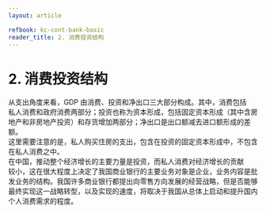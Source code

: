 ```yaml
---
layout: article

refbook: kc-cont-bank-basic
reader_title: 2. 消费投资结构
---
```


# 2. 消费投资结构

从支出角度来看，GDP 由消费、投资和净出口三大部分构成。其中，消费包括<br />
    私人消费和政府消费两部分；投资也称为资本形成，包括固定资本形成（其中含房<br />
    地产和非房地产投资）和存货增加两部分；净出口是出口额减去进口额形成的差额。<br />
    这里需要注意的是，私人购买住房的支出，包含在投资的固定资本形成中，不包含<br />
    在私人消费之中。<br />
    在中国，推动整个经济增长的主要力量是投资，而私人消费对经济增长的贡献<br />
    较小，这在很大程度上决定了我国商业银行的主要业务对象是企业，业务内容是批<br />
    发业务的结构。我国许多商业银行都提出向零售方向发展的经营战略，但是否能够<br />
    最终实现这一战略转型，以及实现的速度，将取决于我国从总体上启动和提升国内<br />
  个人消费需求的程度。